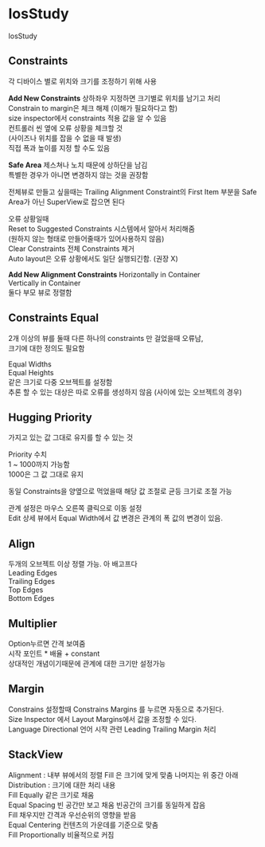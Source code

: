 # IosStudy
IosStudy

## Constraints
각 디바이스 별로 위치와 크기를 조정하기 위해 사용 

**Add New Constraints** 
상하좌우 지정하면 크기별로 위치를 남기고 처리        
Constrain to margin은 체크 해제 (이해가 필요하다고 함)          
size inspector에서 constraints 적용 값을 알 수 있음        
컨트롤러 씬 옆에 오류 상황을 체크할 것         
(사이즈나 위치를 잡을 수 없을 때 발생)         
직접 폭과 높이를 지정 할 수도 있음        

**Safe Area**
제스쳐나 노치 때문에 상하단을 남김        
특별한 경우가 아니면 변경하지 않는 것을 권장함        

전체뷰로 만들고 싶을때는 Trailing Alignment Constraint의 First Item 부분을 Safe Area가 아닌 SuperView로 잡으면 된다        

오류 상황일때        
Reset to Suggested Constraints 시스템에서 알아서 처리해줌        
(원하지 않는 형태로 만들어줄때가 있어사용하지 않음)        
Clear Constraints 전체 Constraints 제거        
Auto layout은 오류 상황에서도 일단 실행되긴함. (권장 X)        

**Add New Alignment Constraints**
Horizontally in Container        
Vertically in Container         
둘다 부모 뷰로 정렬함        

## Constraints Equal
2개 이상의 뷰를 둘때 다른 하나의 constraints 만 걸었을때 오류남,        
크기에 대한 정의도 필요함        

Equal Widths        
Equal Heights        
같은 크기로 다중 오브젝트를 설정함        
추론 할 수 있는 대상은 따로 오류를 생성하지 않음 (사이에 있는 오브젝트의 경우)     

## Hugging Priority        
가지고 있는 값 그대로 유지를 할 수 있는 것        
        
Priority 수치        
1 ~ 1000까지 가능함        
1000은 그 값 그대로 유지        
        
동일 Constraints을 양옆으로 먹었을때 해당 값 조절로 균등 크기로 조절 가능        

관계 설정은 마우스 오른쪽 클릭으로 이동 설정        
Edit 상세 뷰에서 Equal Width에서 값 변경은 관계의 폭 값의 변경이 있음.         

## Align        
두개의 오브젝트 이상 정렬 가능. 아 배고프다        
Leading Edges        
Trailing Edges        
Top Edges        
Bottom Edges        

## Multiplier        
Option누르면 간격 보여줌        
시작 포인트 * 배율 + constant        
상대적인 개념이기때문에 관계에 대한 크기만 설정가능        

## Margin        
Constrains 설정할때 Constrains Margins 를 누르면 자동으로 추가된다.        
Size Inspector 에서 Layout Margins에서 값을 조정할 수 있다.        
Language Directional 언어 시작 관련 Leading Trailing Margin 처리      

## StackView        
Alignment : 내부 뷰에서의 정렬 Fill 은 크기에 맞게 맞춤 나머지는 위 중간 아래        
Distribution : 크기에 대한 처리 내용         
Fill Equally 같은 크기로 채움        
Equal Spacing 빈 공간만 보고 채움 빈공간의 크기를 동일하게 잡음        
Fill 채우지만 간격과 우선순위의 영향을 받음        
Equal Centering 컨텐츠의 가운데를 기준으로 맞춤        
Fill Proportionally 비율적으로 커짐        
